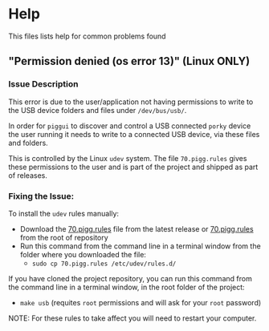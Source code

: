 # Help

This files lists help for common problems found

## "Permission denied (os error 13)" (Linux ONLY)

### Issue Description

This error is due to the user/application not having permissions to write to the USB device folders and
files under `/dev/bus/usb/`.

In order for `piggui` to discover and control a USB connected `porky` device the user running it needs to write
to a connected USB device, via these files and folders.

This is controlled by the Linux `udev` system. The file `70.pigg.rules` gives these permissions to the user and
is part of the project and shipped as part of releases.

### Fixing the Issue:

To install the `udev` rules manually:

- Download the [70.pigg.rules]((https://github.com/andrewdavidmackenzie/pigg/releases/latest/70.pigg.rules)) file
  from the latest release or
  [70.pigg.rules](https://github.com/andrewdavidmackenzie/pigg/blob/master/70.pigg.rules) from the root of repository
- Run this command from the command line in a terminal window from the folder where you downloaded the file:
    - `sudo cp 70.pigg.rules /etc/udev/rules.d/`

If you have cloned the project repository, you can run this command from the command line in a terminal window,
in the root folder of the project:

- `make usb` (requites `root` permissions and will ask for your `root` password)

NOTE: For these rules to take affect you will need to restart your computer.
